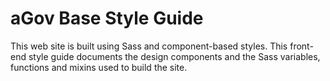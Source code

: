 # aGov Base Style Guide

This web site is built using Sass and component-based styles. This front-end style guide documents the design components and the Sass variables, functions and mixins used to build the site.

